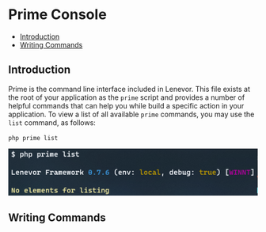 # Prime Console

- [Introduction](#introduction)
- [Writing Commands](#writing-commands)

<a name="introduction"></a>
## Introduction

Prime is the command line interface included in Lenevor. This file exists at the root of your application as the `prime` script and provides a number of helpful commands that can help you while build a specific action in your application. To view a list of all available `prime` commands, you may use the `list` command, as follows: 

    php prime list

<img src="https://raw.githubusercontent.com/lenevor/docs/master/images/prime-console-list.png" />

<a name="writing-commands"></a>
## Writing Commands
